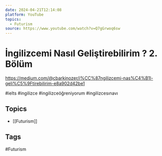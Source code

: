 ```yaml
---
date: 2024-04-21T12:14:08
platform: YouTube
topics:
  - Futurism
source: https://www.youtube.com/watch?v=Q7gGrwoq6sw
---
```

# İngilizcemi Nasıl Geliştirebilirim ? 2. Bölüm

https://medium.com/@cbarkinozer/i%CC%87ngilizcemi-nas%C4%B1l-geli%C5%9Ftirebilirim-e8a902d42be1

#ielts #ingilizce #ingilizceöğreniyorum #ingilizcesınavı

## Topics
- [[Futurism]]

## Tags
#Futurism